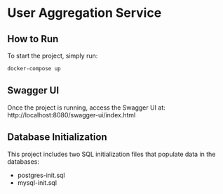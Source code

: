 # User Aggregation Service

## How to Run

To start the project, simply run:

```bash
docker-compose up
```

## Swagger UI
Once the project is running, access the Swagger UI at:
http://localhost:8080/swagger-ui/index.html


## Database Initialization
This project includes two SQL initialization files that populate data in the databases:
- postgres-init.sql
- mysql-init.sql
